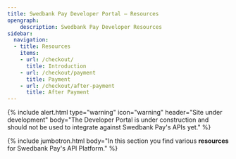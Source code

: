 ```yaml
---
title: Swedbank Pay Developer Portal – Resources
opengraph:
    description: Swedbank Pay Developer Resources
sidebar:
  navigation:
  - title: Resources
    items:
    - url: /checkout/
      title: Introduction
    - url: /checkout/payment
      title: Payment
    - url: /checkout/after-payment
      title: After Payment
---
```


{% include alert.html type="warning"
                      icon="warning"
                      header="Site under development"
                      body="The Developer Portal is under construction and should not be used to integrate against Swedbank Pay's APIs yet." %}

{% include jumbotron.html body="In this section you find various **resources** for Swedbank Pay's API Platform." %}
